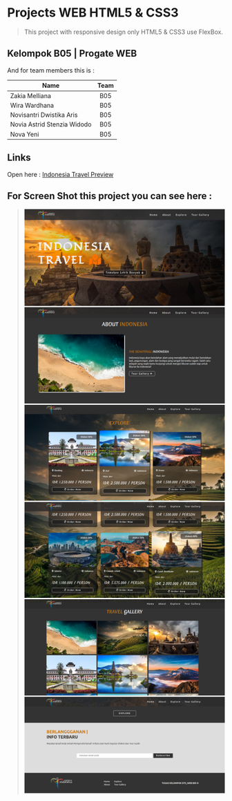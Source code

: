# Projects WEB HTML5 & CSS3

> This project with responsive design only HTML5 & CSS3 use FlexBox.



## Kelompok B05 | Progate WEB

And for team members this is :

| Name | Team |
| ------------- |:-------------:|
| Zakia Melliana               |   B05   |
| Wira Wardhana                |   B05   |
| Novisantri Dwistika Aris     |   B05   |
| Novia Astrid Stenzia Widodo  |   B05   |
| Nova Yeni                    |   B05   |

## Links
Open here : [Indonesia Travel Preview](https://last-endcode.github.io/B05/)


## For Screen Shot this project you can see here : 

> ![This is a alt text.](/SS_Result/pic_1.png "Task DTS Project HTML5 CSS3 Responsive Design")
> ![This is a alt text.](/SS_Result/pic_2.png "Task DTS Project HTML5 CSS3 Responsive Design")
> ![This is a alt text.](/SS_Result/pic_3.png "Task DTS Project HTML5 CSS3 Responsive Design")
> ![This is a alt text.](/SS_Result/pic_4.png "Task DTS Project HTML5 CSS3 Responsive Design")
> ![This is a alt text.](/SS_Result/pic_5.png "Task DTS Project HTML5 CSS3 Responsive Design")
> ![This is a alt text.](/SS_Result/pic_6.png "Task DTS Project HTML5 CSS3 Responsive Design")
